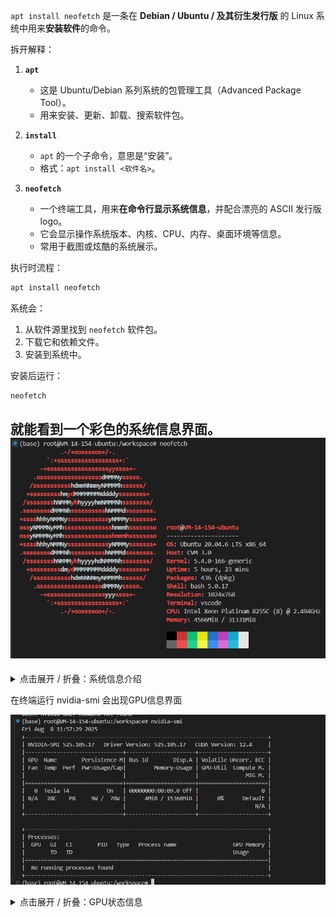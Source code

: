 `apt install neofetch` 是一条在 **Debian / Ubuntu / 及其衍生发行版** 的 Linux 系统中用来**安装软件**的命令。

拆开解释：

1. **`apt`**

   * 这是 Ubuntu/Debian 系列系统的包管理工具（Advanced Package Tool）。
   * 用来安装、更新、卸载、搜索软件包。

2. **`install`**

   * `apt` 的一个子命令，意思是“安装”。
   * 格式：`apt install <软件名>`。

3. **`neofetch`**

   * 一个终端工具，用来**在命令行显示系统信息**，并配合漂亮的 ASCII 发行版 logo。
   * 它会显示操作系统版本、内核、CPU、内存、桌面环境等信息。
   * 常用于截图或炫酷的系统展示。

执行时流程：

```bash
apt install neofetch
```

系统会：

1. 从软件源里找到 `neofetch` 软件包。
2. 下载它和依赖文件。
3. 安装到系统中。

安装后运行：

```bash
neofetch
```

就能看到一个彩色的系统信息界面。
![alt text](image/ubuntu.png)
---

<details>
  <summary>点击展开 / 折叠：系统信息介绍</summary>

# 这张截图是什么（概述）

你贴出的图片是 **`neofetch`** 的输出 —— 一个用来在终端快速展示系统信息的工具。左边是发行版的 ASCII logo（这里是 Ubuntu 的标志），右侧按行列出了主机名、操作系统、内核、CPU、内存等关键信息，并在底部显示了终端颜色调色板。

下面我把每一行/每一项逐条拆开，详细解释含义、如何验证来源，以及常用的扩展命令与排查建议。

---

# 逐项详解

### 顶部：`root@VM-14-154-ubuntu`

* **含义**：当前登录用户和主机名。`root` 表示你以超级用户身份登录；`VM-14-154-ubuntu` 是主机名。
* **如何查**：

  ```bash
  whoami        # 当前用户名
  hostname      # 主机名
  ```

### `OS: Ubuntu 20.04.6 LTS x86_64`

* **含义**：操作系统及版本（Ubuntu 20.04.6 LTS），体系结构为 64 位（x86\_64）。
* **如何查**：

  ```bash
  cat /etc/os-release
  lsb_release -a
  ```

### `Host: CVM 3.0`

* **含义**：厂商/主机类型，`CVM` 常见于云厂商（Cloud Virtual Machine）表示这是云主机/虚拟机。具体厂商信息可不同云上显示不同标识。
* **如何查**：

  ```bash
  sudo dmidecode -s system-product-name   # 需 root，可能返回云厂商/型号
  hostnamectl
  ```

### `Kernel: 5.4.0-166-generic`

* **含义**：Linux 内核版本。
* **如何查**：

  ```bash
  uname -r
  uname -a
  ```

### `Uptime: 5 hours, 23 mins`

* **含义**：系统自上次启动以来运行时间（开机时长）。
* **如何查**：

  ```bash
  uptime
  ```

### `Packages: 436 (dpkg)`

* **含义**：系统已安装软件包数量（这里用的是 Debian/Ubuntu 的 `dpkg` 包管理器统计）。
* **如何查**：

  ```bash
  dpkg -l | wc -l
  # 或 apt:
  apt list --installed | wc -l
  ```

### `Shell: bash 5.0.17`

* **含义**：当前使用的 shell 及其版本。
* **如何查**：

  ```bash
  echo $SHELL
  bash --version
  ```

### `Resolution: 1024x768`

* **含义**：当前显示/终端的分辨率（对于远程/VSCode 终端通常是虚拟分辨率）。
* **如何查（图形环境）**：

  ```bash
  xdpyinfo | grep dimensions   # 需要 X 环境
  ```

### `Terminal: vscode`

* **含义**：neofetch 检测到你是在 **VS Code** 的集成终端里运行（通常是通过 Remote - SSH 打开的终端）。

### `CPU: Intel Xeon Platinum 8255C (8) @ 2.494GHz`

* **含义**：CPU 型号与频率。括号中的数字（`(8)`）表示 neofetch 检测到的核心数（可能是逻辑核心或物理核心，依系统而异）。
* **如何查看更详细信息**：

  ```bash
  lscpu
  cat /proc/cpuinfo | grep "model name" -m1
  ```

  `lscpu` 会显示 `CPU(s):`（逻辑核数）、`Core(s) per socket`、`Thread(s) per core` 等字段，帮助你区分物理核与线程。

### `Memory: 4566MiB / 31331MiB`

* **含义**：当前使用的内存 / 总内存，以 MiB（Mebibyte）为单位。
* **换算成 GiB（更直观）**：按 1 GiB = 1024 MiB 计算：

  * `4566 MiB ≈ 4.46 GiB`（计算：4566 ÷ 1024 = 4 + 470/1024 ≈ 4.459）
  * `31331 MiB ≈ 30.60 GiB`（计算：31331 ÷ 1024 = 30 + 611/1024 ≈ 30.596）
    所以约 **4.46 GiB / 30.60 GiB**（已用 / 总量）。
* **如何查**：

  ```bash
  free -h
  cat /proc/meminfo
  ```

### 底部：颜色块（16 色）

* **含义**：neofetch 显示当前终端的 16 色调色板（颜色 0–15）。用于检查主题/配色是否正确。

---

# 为什么 neofetch 有用

* **快速一览**：在终端打开时即可看到系统概况，方便截图或诊断（例如你发图给别人求助时）。
* **可配置**：可以自定义显示哪些信息、替换 ASCII logo、在登录时自动运行等。
* **轻量**：只读系统信息，不会改变任何设置。

---

# 常用扩展命令（排查/获取更多硬件信息）

* **查看显卡（如果有 NVIDIA）**：

  ```bash
  nvidia-smi
  lspci | grep -i nvidia
  ```
* **查看磁盘与分区**：

  ```bash
  df -h
  lsblk
  sudo fdisk -l
  ```
* **实时监控 CPU / 内存**：

  ```bash
  top
  htop    # 更友好（需安装: apt install htop）
  glances # 更全（需安装）
  ```
* **查看已安装包的详细来源**（Debian/Ubuntu）：

  ```bash
  dpkg -l | less
  ```

---

# 常见自定义与小技巧

* **安装 neofetch（Ubuntu/Debian）**：

  ```bash
  sudo apt update
  sudo apt install neofetch
  ```
* **登录时自动显示**：在 `~/.bashrc` 或 `~/.profile` 最后加一行：

  ```bash
  neofetch
  ```
* **配置文件位置**：`~/.config/neofetch/config.conf`（在此修改要显示/隐藏的字段、logo、格式等）。
* **让 neofetch 显示额外信息**：编辑 `config.conf` 中的 `info` 列表（例如加入 `gpu`、`disk` 等条目）。

---

# 小结 & 建议

* 你的机器是 **云主机（CVM）**，运行 **Ubuntu 20.04**，CPU 为 **Intel Xeon Platinum 8255C**，内存约 **31.3 GiB**（当前使用 \~4.5 GiB），并在 **VS Code 的终端** 中运行 neofetch。



</details>



在终端运行 nvidia-smi 会出现GPU信息界面

![alt text](image/GPU.png)

<details>
  <summary>点击展开 / 折叠：GPU状态信息</summary>

这张图显示的是在终端运行 `nvidia-smi` 的结果，意思是查看显卡（NVIDIA GPU）的状态信息。

---

### **第一行**

```
Fri Aug  8 11:57:29 2025
```

当前系统时间。

---

### **驱动和 CUDA 信息**

```
NVIDIA-SMI 525.105.17    Driver Version: 525.105.17    CUDA Version: 12.4
```

* **NVIDIA-SMI**：NVIDIA 的命令行工具版本（这里是 525.105.17）。
* **Driver Version**：显卡驱动版本（525.105.17）。
* **CUDA Version**：CUDA 工具包版本（12.4），用于 GPU 加速计算。

---

### **GPU 设备信息**

```
GPU  Name        Persistence-M    Bus-Id        Disp.A     Volatile Uncorr. ECC
Fan  Temp  Perf  Pwr:Usage/Cap    Memory-Usage  GPU-Util  Compute M.  MIG M.
```

对应下面这行数据：

```
0    Tesla T4    On              00000000:00:09.0  Off   0
N/A  28C   P8    9W / 70W        4MiB / 15360MiB   0%     Default     N/A
```

解释：

* **GPU**：编号，这台机器只有一张卡（`0`）。
* **Name**：显卡型号（Tesla T4，一种服务器用 GPU）。
* **Persistence-M**：`On` 表示持久化模式开启（节省初始化时间）。
* **Bus-Id**：PCI 总线 ID（唯一标识 GPU 位置）。
* **Disp.A**：显示器是否连接（Off 表示没接显示器）。
* **ECC**：错误纠正码功能，这里是 `0`（关闭）。

第二行：

* **Fan**：风扇转速（N/A，因为 T4 是被动散热）。
* **Temp**：温度（28°C）。
* **Perf**：性能状态（P8，空闲状态）。
* **Pwr\:Usage/Cap**：功耗（9W / 70W 最大）。
* **Memory-Usage**：显存使用（4 MiB / 15360 MiB，总共 15 GB）。
* **GPU-Util**：GPU 利用率（0%，空闲）。
* **Compute M.**：计算模式（Default，正常模式）。
* **MIG M.**：多实例 GPU 模式（N/A，未启用）。

---

### **进程信息**

```
No running processes found
```

说明当前没有程序在用这块 GPU。

---

💡 总结：

* 你这台服务器有一块 **Tesla T4** 显卡（15 GB 显存）。
* 驱动和 CUDA 都正常安装。
* GPU 当前几乎空闲（0% 利用率，4MiB 显存占用）。
* 没有进程在使用 GPU。






</details>
